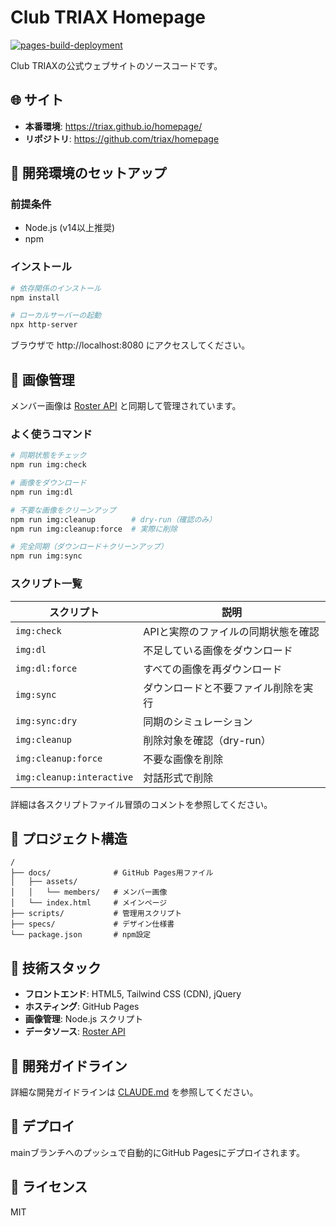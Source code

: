 # Club TRIAX Homepage

[![pages-build-deployment](https://github.com/triax/homepage/actions/workflows/pages/pages-build-deployment/badge.svg)](https://github.com/triax/homepage/actions/workflows/pages/pages-build-deployment)

Club TRIAXの公式ウェブサイトのソースコードです。

## 🌐 サイト

- **本番環境**: https://triax.github.io/homepage/
- **リポジトリ**: https://github.com/triax/homepage

## 🚀 開発環境のセットアップ

### 前提条件

- Node.js (v14以上推奨)
- npm

### インストール

```bash
# 依存関係のインストール
npm install

# ローカルサーバーの起動
npx http-server
```

ブラウザで http://localhost:8080 にアクセスしてください。

## 📸 画像管理

メンバー画像は [Roster API](https://github.com/triax/roster-api) と同期して管理されています。

### よく使うコマンド

```bash
# 同期状態をチェック
npm run img:check

# 画像をダウンロード
npm run img:dl

# 不要な画像をクリーンアップ
npm run img:cleanup        # dry-run（確認のみ）
npm run img:cleanup:force  # 実際に削除

# 完全同期（ダウンロード＋クリーンアップ）
npm run img:sync
```

### スクリプト一覧

| スクリプト | 説明 |
|-----------|------|
| `img:check` | APIと実際のファイルの同期状態を確認 |
| `img:dl` | 不足している画像をダウンロード |
| `img:dl:force` | すべての画像を再ダウンロード |
| `img:sync` | ダウンロードと不要ファイル削除を実行 |
| `img:sync:dry` | 同期のシミュレーション |
| `img:cleanup` | 削除対象を確認（dry-run） |
| `img:cleanup:force` | 不要な画像を削除 |
| `img:cleanup:interactive` | 対話形式で削除 |

詳細は各スクリプトファイル冒頭のコメントを参照してください。

## 📁 プロジェクト構造

```
/
├── docs/              # GitHub Pages用ファイル
│   ├── assets/
│   │   └── members/   # メンバー画像
│   └── index.html     # メインページ
├── scripts/           # 管理用スクリプト
├── specs/             # デザイン仕様書
└── package.json       # npm設定
```

## 🔧 技術スタック

- **フロントエンド**: HTML5, Tailwind CSS (CDN), jQuery
- **ホスティング**: GitHub Pages
- **画像管理**: Node.js スクリプト
- **データソース**: [Roster API](https://github.com/triax/roster-api)

## 📝 開発ガイドライン

詳細な開発ガイドラインは [CLAUDE.md](./CLAUDE.md) を参照してください。

## 🚢 デプロイ

mainブランチへのプッシュで自動的にGitHub Pagesにデプロイされます。

## 📄 ライセンス

MIT
